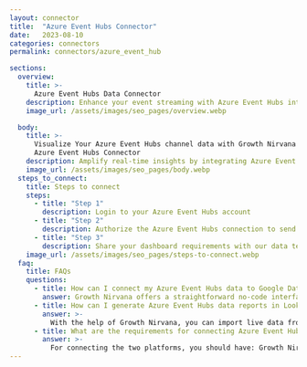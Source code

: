 ```yaml
---
layout: connector
title:  "Azure Event Hubs Connector"
date:   2023-08-10
categories: connectors
permalink: connectors/azure_event_hub

sections:
  overview:
    title: >-
      Azure Event Hubs Data Connector
    description: Enhance your event streaming with Azure Event Hubs integration. Seamlessly channel real-time event data from Azure Event Hubs into Looker Studio's analytical engine, empowering you with immediate insights for informed decision-making.
    image_url: /assets/images/seo_pages/overview.webp

  body:
    title: >-
      Visualize Your Azure Event Hubs channel data with Growth Nirvana's
      Azure Event Hubs Connector
    description: Amplify real-time insights by integrating Azure Event Hubs with Looker Studio's analytical prowess.
    image_url: /assets/images/seo_pages/body.webp
  steps_to_connect:
    title: Steps to connect
    steps:
      - title: "Step 1"
        description: Login to your Azure Event Hubs account
      - title: "Step 2"
        description: Authorize the Azure Event Hubs connection to send data to Growth Nirvana
      - title: "Step 3"
        description: Share your dashboard requirements with our data team. We will build the report for you.
    image_url: /assets/images/seo_pages/steps-to-connect.webp
  faq:
    title: FAQs
    questions:
      - title: How can I connect my Azure Event Hubs data to Google Data Studio/Looker Studio?
        answer: Growth Nirvana offers a straightforward no-code interface to connect to Azure Event Hubs data sources.
      - title: How can I generate Azure Event Hubs data reports in Looker Studio?
        answer: >-
          With the help of Growth Nirvana, you can import live data from Azure Event Hubs into Looker Studio. These data can be viewed in charts, tables, and dashboards to generate branded reports that can be shared instantly.
      - title: What are the requirements for connecting Azure Event Hubs and Looker Studio?
        answer: >-
          For connecting the two platforms, you should have: Growth Nirvana Account and Azure Event Hubs Ads Account
---
```

